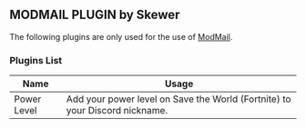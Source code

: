 ## MODMAIL PLUGIN by Skewer

The following plugins are only used for the use of [ModMail](https://github.com/kyb3r/modmail).

### Plugins List

|    Name   |   Usage   |
|    --    |    --    |
|  Power Level  |  Add your power level on Save the World (Fortnite) to your Discord nickname.  |
